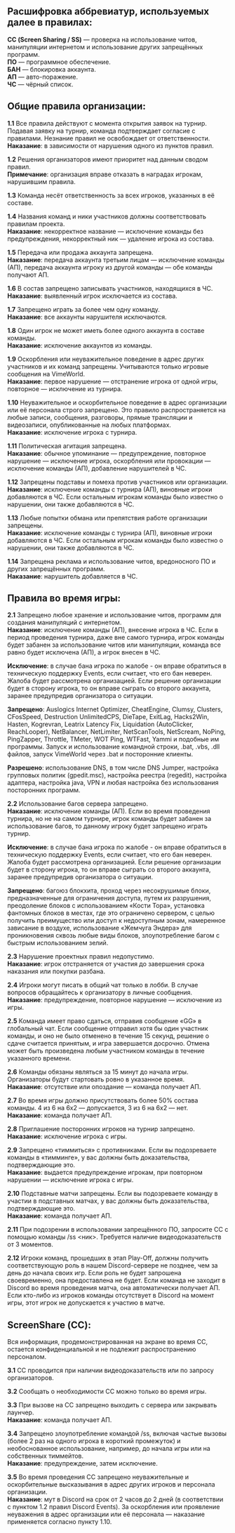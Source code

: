 ## Расшифровка аббревиатур, используемых далее в правилах:

**СС (Screen Sharing / SS)** — проверка на использование читов, манипуляции интернетом и использование других запрещённых программ.  
**ПО** — программное обеспечение.  
**БАН** — блокировка аккаунта.  
**АП** — авто-поражение.  
**ЧС** — чёрный список.  

## Общие правила организации:

**1.1** Все правила действуют с момента открытия заявок на турнир. Подавая заявку на турнир, команда подтверждает согласие с правилами. Незнание правил не освобождает от ответственности.  
**Наказание**: в зависимости от нарушения одного из пунктов правил. 

**1.2** Решения организаторов имеют приоритет над данным сводом правил.  
**Примечание**: организация вправе отказать в наградах игрокам, нарушившим правила. 

**1.3** Команда несёт ответственность за всех игроков, указанных в её составе.   

**1.4** Названия команд и ники участников должны соответствовать правилам проекта.    
**Наказание**: некорректное название — исключение команды без предупреждения, некорректный ник — удаление игрока из состава. 

**1.5** Передача или продажа аккаунта запрещена.      
**Наказание**: передача аккаунта третьим лицам — исключение команды (АП), передача аккаунта игроку из другой команды — обе команды получают АП. 

**1.6** В состав запрещено записывать участников, находящихся в ЧС.              
**Наказание**: выявленный игрок исключается из состава.

**1.7** Запрещено играть за более чем одну команду.          
**Наказание**: все аккаунты нарушителя исключаются.

**1.8** Один игрок не может иметь более одного аккаунта в составе команды.   
**Наказание**: исключение аккаунтов из команды.

**1.9** Оскорбления или неуважительное поведение в адрес других участников и их команд запрещены. Учитываются только игровые сообщения на VimeWorld.  
**Наказание**: первое нарушение — отстранение игрока от одной игры, повторное — исключение из турнира.  

**1.10** Неуважительное и оскорбительное поведение в адрес организации или её персонала строго запрещено. Это правило распространяется на любые записи, сообщения, разговоры, прямые трансляции и видеозаписи, опубликованные на любых платформах.  
**Наказание**: исключение игрока с турнира.

**1.11** Политическая агитация запрещена.  
**Наказание**: обычное упоминание — предупреждение, повторное нарушение — исключение игрока, оскорбления или провокации — исключение команды (АП), добавление нарушителей в ЧС.

**1.12** Запрещены подставы и помеха против участников или организации.    
**Наказание**: исключение команды с турнира (АП), виновные игроки добавляются в ЧС. Если остальным игрокам команды было известно о нарушении, они также добавляются в ЧС.

**1.13** Любые попытки обмана или препятствия работе организации запрещены.    
**Наказание**: исключение команды с турнира (АП), виновные игроки добавляются в ЧС. Если остальным игрокам команды было известно о нарушении, они также добавляются в ЧС.

**1.14** Запрещена реклама и использование читов, вредоносного ПО и других запрещённых программ.    
**Наказание**: нарушитель добавляется в ЧС.  

## Правила во время игры:

**2.1** Запрещено любое хранение и использование читов, программ для создания манипуляций с интернетом.  
**Наказание**: исключение команды (АП), внесение игрока в ЧС. Если в период проведения турнира, даже вне самого турнира, игрок команды будет забанен за использование читов или манипуляции, команда все равно будет исключена (АП), а игрок внесен в ЧС.  

**Исключение**: в случае бана игрока по жалобе - он вправе обратиться в техническую поддержку Events, если считает, что его бан неверен. Жалоба будет рассмотрена организацией. Если решение организации будет в сторону игрока, то он вправе сыграть со второго аккаунта, заранее предупредив организатора о ситуации.  

**Запрещено**:
Auslogics Internet Optimizer, CheatEngine, Clumsy, Clusters, CFosSpeed, Destruction UnlimitedCPS, DieTape, ExitLag, Hacks2Win, Hasten, Kogrevran, Leatrix Latency Fix, Liquidation (AutoClicker, ReachLooper), NetBalancer, NetLimiter, NetScanTools, NetScream, NoPing, PingZapper, Throttle, TMeter, WOT Ping, WTFast, Yammi и подобные им программы. Запуск и использование командной строки, .bat, .vbs, .dll файлов, запуск VimeWorld через .bat и посторонние клиенты.    

**Разрешено**:
использование DNS, в том числе DNS Jumper, настройка групповых политик (gpedit.msc), настройка реестра (regedit), настройка адаптера, настройка java, VPN и любая настройка без использования посторонних программ.

**2.2** Использование багов сервера запрещено.  
**Наказание**: исключение команды (АП). Если во время проведения турнира, но не на самом турнире, игрок команды будет забанен за использование багов, то данному игроку будет запрещено играть турнир.

**Исключение**: в случае бана игрока по жалобе - он вправе обратиться в техническую поддержку Events, если считает, что его бан неверен. Жалоба будет рассмотрена организацией. Если решение организации будет в сторону игрока, то он вправе сыграть со второго аккаунта, заранее предупредив организатора о ситуации. 

**Запрещено**: багоюз блокхита, проход через несокрушимые блоки, предназначенные для ограничения доступа, путем их разрушения, преодоление блоков с использованием «Кости Тора», установка фантомных блоков в местах, где это ограничено сервером, с целью получить преимущество или доступ к недоступным зонам, намеренное зависание в воздухе, использование «Жемчуга Эндера» для проникновения сквозь любые виды блоков, злоупотребление багом с быстрым использованием зелий.

**2.3** Нарушение проектных правил недопустимо.  
**Наказание**: игрок отстраняется от участия до завершения срока наказания или покупки разбана.

**2.4** Игроки могут писать в общий чат только в лобби. В случае вопросов обращайтесь к организатору в личные сообщения.    
**Наказание**: предупреждение, повторное нарушение — исключение из игры.

**2.5** Команда имеет право сдаться, отправив сообщение «GG» в глобальный чат. Если сообщение отправил хотя бы один участник команды, и оно не было отменено в течение 15 секунд, решение о сдаче считается принятым, и игра завершается досрочно. Отмена может быть произведена любым участником команды в течение указанного времени.

**2.6** Команды обязаны являться за 15 минут до начала игры. Организаторы будут стартовать ровно в указанное время.   
**Наказание**: отсутствие или опоздание — команда получает АП.

**2.7** Во время игры должно присутствовать более 50% состава команды. 4 из 6 на 6x2 — допускается, 3 из 6 на 6x2 — нет.  
**Наказание**: команда получает АП.

**2.8** Приглашение посторонних игроков на турнир запрещено.    
**Наказание**: исключение игрока с игры.

**2.9** Запрещено «тиммиться» с противниками. Если вы подозреваете команды в «тимминге», у вас должны быть доказательства, подтверждающие это.  
**Наказание**: выдается предупреждение игрокам, при повторном нарушении — исключение игрока с игры.

**2.10** Подставные матчи запрещены. Если вы подозреваете команду в участии в подставных матчах, у вас должны быть доказательства, подтверждающие это.  
**Наказание**: команда получает АП.

**2.11** При подозрении в использовании запрещённого ПО, запросите СС с помощью команды /ss <ник>. Требуется наличие видеодоказательств от 3 моментов.

**2.12** Игроки команд, прошедших в этап Play-Off, должны получить соответствующую роль в нашем Discord-сервере не позднее, чем за день до начала своих игр. Если роль не будет запрошена своевременно, она предоставлена не будет. Если команда не заходит в Discord во время проведения матча, она автоматически получает АП. Если кто-либо из игроков команды отсутствует в Discord на момент игры, этот игрок не допускается к участию в матче.

## ScreenShare (СС):

Вся информация, продемонстрированная на экране во время СС, остается конфиденциальной и не подлежит распространению персоналом.

**3.1** СС проводится при наличии видеодоказательств или по запросу организаторов.

**3.2** Сообщать о необходимости СС можно только во время игры.

**3.3**  При вызове на СС запрещено выходить с сервера или закрывать лаунчер.  
**Наказание**: команда получает АП.

**3.4** Запрещено злоупотребление командой /ss, включая частые вызовы (более 2 раз на одного игрока в короткий промежуток) и необоснованное использование, например, до начала игры или на собственных тиммейтов.  
**Наказание**: предупреждение, затем исключение.

**3.5** Во время проведения СС запрещено неуважительные и оскорбительные высказывания в адрес других игроков и персонала организации.   
**Наказание**: мут в Discord на срок от 2 часов до 2 дней (в соответствии с пунктом 1.2 правил Discord Events). За оскорбления или проявление неуважения в адрес организации или её персонала — наказание применяется согласно пункту 1.10.
